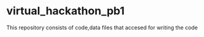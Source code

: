 # virtual_hackathon_pb1


This repository consists of code,data files that accesed for writing the code
